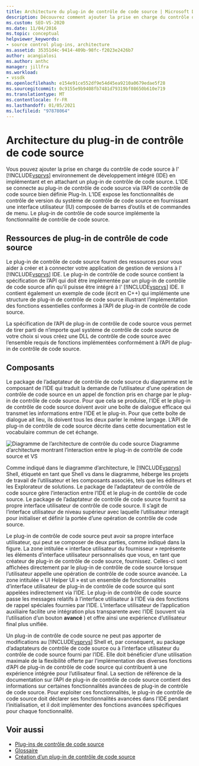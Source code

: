 ```yaml
---
title: Architecture du plug-in de contrôle de code source | Microsoft Docs
description: Découvrez comment ajouter la prise en charge du contrôle de code source à l’IDE de Visual Studio en implémentant et en attachant un plug-in de contrôle de code source.
ms.custom: SEO-VS-2020
ms.date: 11/04/2016
ms.topic: conceptual
helpviewer_keywords:
- source control plug-ins, architecture
ms.assetid: 35351d4c-9414-409b-98fc-f2023e2426b7
author: acangialosi
ms.author: anthc
manager: jillfra
ms.workload:
- vssdk
ms.openlocfilehash: e154e91ce552df9e54d45ea9210a0679edae5f28
ms.sourcegitcommit: 0c9155e9b9408fb7481d79319bf08650b610e719
ms.translationtype: MT
ms.contentlocale: fr-FR
ms.lasthandoff: 01/05/2021
ms.locfileid: "97878064"
---
```

# <a name="source-control-plug-in-architecture"></a>Architecture du plug-in de contrôle de code source
Vous pouvez ajouter la prise en charge du contrôle de code source à l' [!INCLUDE[vsprvs](../../code-quality/includes/vsprvs_md.md)] environnement de développement intégré (IDE) en implémentant et en attachant un plug-in de contrôle de code source. L’IDE se connecte au plug-in de contrôle de code source via l’API de contrôle de code source bien définie Plug-In. L’IDE expose les fonctionnalités de contrôle de version du système de contrôle de code source en fournissant une interface utilisateur (IU) composée de barres d’outils et de commandes de menu. Le plug-in de contrôle de code source implémente la fonctionnalité de contrôle de code source.

## <a name="source-control-plug-in-resources"></a>Ressources de plug-in de contrôle de code source
 Le plug-in de contrôle de code source fournit des ressources pour vous aider à créer et à connecter votre application de gestion de versions à l' [!INCLUDE[vsprvs](../../code-quality/includes/vsprvs_md.md)] IDE. Le plug-in de contrôle de code source contient la spécification de l’API qui doit être implémentée par un plug-in de contrôle de code source afin qu’il puisse être intégré à l' [!INCLUDE[vsprvs](../../code-quality/includes/vsprvs_md.md)] IDE. Il contient également un exemple de code (écrit en C++) qui implémente une structure de plug-in de contrôle de code source illustrant l’implémentation des fonctions essentielles conformes à l’API de plug-in de contrôle de code source.

 La spécification de l’API de plug-in de contrôle de code source vous permet de tirer parti de n’importe quel système de contrôle de code source de votre choix si vous créez une DLL de contrôle de code source avec l’ensemble requis de fonctions implémentées conformément à l’API de plug-in de contrôle de code source.

## <a name="components"></a>Composants
 Le package de l’adaptateur de contrôle de code source du diagramme est le composant de l’IDE qui traduit la demande de l’utilisateur d’une opération de contrôle de code source en un appel de fonction pris en charge par le plug-in de contrôle de code source. Pour que cela se produise, l’IDE et le plug-in de contrôle de code source doivent avoir une boîte de dialogue efficace qui transmet les informations entre l’IDE et le plug-in. Pour que cette boîte de dialogue ait lieu, ils doivent tous les deux parler le même langage. L’API de plug-in de contrôle de code source décrite dans cette documentation est le vocabulaire commun de cet échange.

 ![Diagramme de l’architecture de contrôle du code source](../../extensibility/internals/media/vs_sccsdk_plug_in_arch.gif "vs_sccsdk_plug_in_arch") Diagramme d’architecture montrant l’interaction entre le plug-in de contrôle de code source et VS

 Comme indiqué dans le diagramme d’architecture, le [!INCLUDE[vsprvs](../../code-quality/includes/vsprvs_md.md)] Shell, étiqueté en tant que Shell vs dans le diagramme, héberge les projets de travail de l’utilisateur et les composants associés, tels que les éditeurs et les Explorateur de solutions. Le package de l’adaptateur de contrôle de code source gère l’interaction entre l’IDE et le plug-in de contrôle de code source. Le package de l’adaptateur de contrôle de code source fournit sa propre interface utilisateur de contrôle de code source. Il s’agit de l’interface utilisateur de niveau supérieur avec laquelle l’utilisateur interagit pour initialiser et définir la portée d’une opération de contrôle de code source.

 Le plug-in de contrôle de code source peut avoir sa propre interface utilisateur, qui peut se composer de deux parties, comme indiqué dans la figure. La zone intitulée « interface utilisateur du fournisseur » représente les éléments d’interface utilisateur personnalisés que vous, en tant que créateur de plug-in de contrôle de code source, fournissez. Celles-ci sont affichées directement par le plug-in de contrôle de code source lorsque l’utilisateur appelle une opération de contrôle de code source avancée. La zone intitulée « UI Helper UI » est un ensemble de fonctionnalités d’interface utilisateur de plug-in de contrôle de code source qui sont appelées indirectement via l’IDE. Le plug-in de contrôle de code source passe les messages relatifs à l’interface utilisateur à l’IDE via des fonctions de rappel spéciales fournies par l’IDE. L’interface utilisateur de l’application auxiliaire facilite une intégration plus transparente avec l’IDE (souvent via l’utilisation d’un bouton **avancé** ) et offre ainsi une expérience d’utilisateur final plus unifiée.

 Un plug-in de contrôle de code source ne peut pas apporter de modifications au [!INCLUDE[vsprvs](../../code-quality/includes/vsprvs_md.md)] Shell et, par conséquent, au package d’adaptateurs de contrôle de code source ou à l’interface utilisateur du contrôle de code source fourni par l’IDE. Elle doit bénéficier d’une utilisation maximale de la flexibilité offerte par l’implémentation des diverses fonctions d’API de plug-in de contrôle de code source qui contribuent à une expérience intégrée pour l’utilisateur final. La section de référence de la documentation sur l’API de plug-in de contrôle de code source contient des informations sur certaines fonctionnalités avancées de plug-in de contrôle de code source. Pour exploiter ces fonctionnalités, le plug-in de contrôle de code source doit déclarer ses fonctionnalités avancées dans l’IDE pendant l’initialisation, et il doit implémenter des fonctions avancées spécifiques pour chaque fonctionnalité.

## <a name="see-also"></a>Voir aussi
- [Plug-ins de contrôle de code source](../../extensibility/source-control-plug-ins.md)
- [Glossaire](../../extensibility/source-control-plug-in-glossary.md)
- [Création d’un plug-in de contrôle de code source](../../extensibility/internals/creating-a-source-control-plug-in.md)

